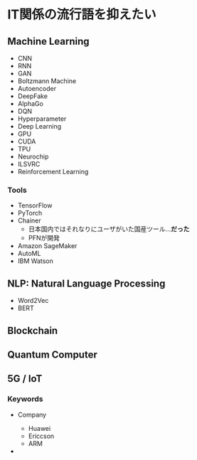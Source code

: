 # IT関係の流行語を抑えたい

## Machine Learning

- CNN
- RNN
- GAN
- Boltzmann Machine
- Autoencoder
- DeepFake
- AlphaGo
- DQN
- Hyperparameter
- Deep Learning
- GPU
- CUDA
- TPU
- Neurochip
- ILSVRC
- Reinforcement Learning

### Tools

- TensorFlow
- PyTorch
- Chainer
    - 日本国内ではそれなりにユーザがいた国産ツール...**だった**
    - PFNが開発
- Amazon SageMaker
- AutoML
- IBM Watson


## NLP: Natural Language Processing

- Word2Vec
- BERT

## Blockchain

## Quantum Computer

## 5G / IoT

### Keywords

- Company
    - Huawei
    - Ericcson
    - ARM

- 